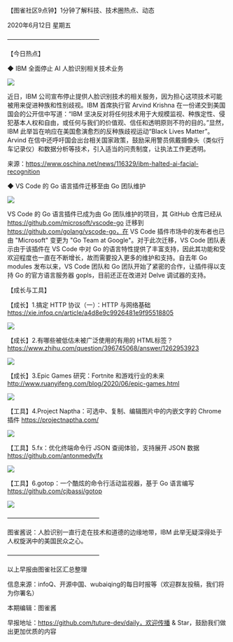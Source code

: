 【图雀社区9点钟】1分钟了解科技、技术圈热点、动态

2020年6月12日 星期五

———————————————

【今日热点】   

 ◆ IBM 全面停止 AI 人脸识别相关技术业务

![](https://imgkr.cn-bj.ufileos.com/8705d65f-2b1d-4e5f-be40-2a410a176704.jpeg)

近日，IBM 公司宣布停止提供人脸识别技术的相关服务，因为担心这项技术可能被用来促进种族和性别歧视。IBM 首席执行官 Arvind Krishna 在一份递交到美国国会的公开信中写道：“IBM 坚决反对将任何技术用于大规模监视、种族定性、侵犯基本人权和自由，或任何与我们的价值观、信任和透明原则不符的目的。”显然，IBM 此举旨在响应在美国愈演愈烈的反种族歧视运动“Black Lives Matter”。Arvind 在信中还呼吁国会出台相关国家政策，鼓励采用警员佩戴摄像头（类似行车记录仪）和数据分析等技术，引入适当的问责制度，让执法工作更透明。 

来源：https://www.oschina.net/news/116329/ibm-halted-ai-facial-recognition

 ◆ VS Code 的 Go 语言插件迁移至由 Go 团队维护

![](https://imgkr.cn-bj.ufileos.com/0917474f-cbf2-490f-9561-f7dfd8aae21b.png)

 VS Code 的 Go 语言插件已成为由 Go 团队维护的项目，其 GitHub 仓库已经从 https://github.com/microsoft/vscode-go 迁移到 https://github.com/golang/vscode-go，在 VS Code 插件市场中的发布者也已由 "Microsoft" 变更为 "Go Team at Google"。对于此次迁移，VS Code 团队表示由于该插件在 VS Code 中对 Go 的语言特性提供了丰富支持，因此其功能和受欢迎程度也一直在不断增长，故而需要投入更多的维护和支持。自去年 Go modules 发布以来，VS Code 团队和 Go 团队开始了紧密的合作，让插件得以支持 Go 的官方语言服务器 gopls，目前还正在改进对 Delve 调试器的支持。

【成长与工具】   

【成长】1.搞定 HTTP 协议（一）：HTTP 与网络基础 https://xie.infoq.cn/article/a4d8e9c9926481e9f95518805

![](https://imgkr.cn-bj.ufileos.com/ded90852-ab63-4507-bd9b-a5ef727fc9da.jpeg)

【成长】2.有哪些被低估未被广泛使用的有用的 HTML标签？ https://www.zhihu.com/question/396745068/answer/1262953923

![](https://imgkr.cn-bj.ufileos.com/2b9a5270-d020-48d6-ac83-21877e4bcb92.jpg)

【成长】3.Epic Games 研究：Fortnite 和游戏行业的未来 http://www.ruanyifeng.com/blog/2020/06/epic-games.html

![](https://imgkr.cn-bj.ufileos.com/9b37444a-075a-4ac2-a96d-92a40d94aef4.jpg)

【工具】4.Project Naptha：可选中、复制、编辑图片中的内嵌文字的 Chrome 插件 https://projectnaptha.com/

![](https://imgkr.cn-bj.ufileos.com/95a3964f-972a-4153-bc5d-fcfa5ca62df9.jpg)

【工具】5.fx：优化终端命令行 JSON 查阅体验，支持展开 JSON 数据 https://github.com/antonmedv/fx

![](https://imgkr.cn-bj.ufileos.com/429cf0bc-c2fd-4a3e-a8ab-067cfe8329e4.gif)

【工具】6.gotop：一个酷炫的命令行活动监视器，基于 Go 语言编写 https://github.com/cjbassi/gotop

![](https://imgkr.cn-bj.ufileos.com/1ac4b704-1784-43f1-8b0b-70f0237cb8a3.gif)

——————————————— 

图雀酱说：人脸识别一直行走在技术和道德的边缘地带，IBM 此举无疑深得处于人权旋涡中的美国民众之心。

———————————————

以上早报由图雀社区汇总整理   

信息来源：infoQ、开源中国、wubaiqing的每日时报等（欢迎群友投稿，我们将为你署名）

本期编辑：图雀酱

早报地址：https://github.com/tuture-dev/daily，欢迎传播 & Star，鼓励我们做出更加优质的内容